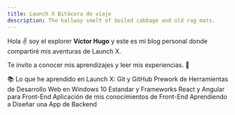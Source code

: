 ```yaml
---
title: Launch X Bitácora de viaje
description: The hallway smelt of boiled cabbage and old rag mats.
---
```


Hola ✌️  soy el explorer **Víctor Hugo** y este es mi blog personal donde compartiré mis aventuras de Launch X.

Te invito a conocer mis aprendizajes y leer mis experiencias. 🚀

📚 Lo que he aprendido en Launch X:
Git y GitHub
Prework de Herramientas de Desarrollo Web en Windows 10
Estandar y Frameworks React y Angular para Front-End
Aplicación de mis conocimientos de Front-End
Aprendiendo a Diseñar una App de Backend

